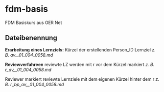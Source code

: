# fdm-basis
FDM Basiskurs aus OER Net

## Dateibenennung
**Erarbeitung eines Lernziels:**
Kürzel der erstellenden Person_ID Lernziel 
_z. B. av__01_004_0058.md_

**Reviewverfahreen**
reviewte LZ werden mit r vor dem Kürzel markiert 
_z. B. r_av__01_004_0058.md_

Reviewer markiert reviewte Lernziele mit dem eigenen Kürzel hinter dem r
_z. B. r_bp_av__01_004_0058.md_
